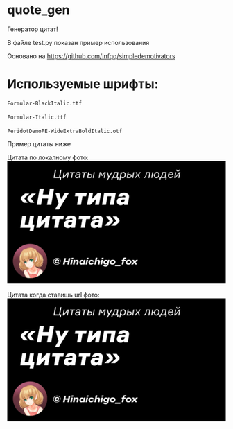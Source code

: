 # quote_gen
Генератор цитат!

В файле test.py показан пример использования

Основано на https://github.com/Infqq/simpledemotivators

# Используемые шрифты:
```
Formular-BlackItalic.ttf

Formular-Italic.ttf

PeridotDemoPE-WideExtraBoldItalic.otf
```

Пример цитаты ниже

Цитата по локалному фото:
![image](quote_photo_quote.png)

Цитата когда ставишь url фото:
![image](quote_url_quote.png)
